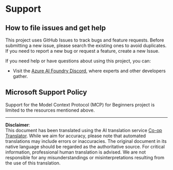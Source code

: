 <!--
CO_OP_TRANSLATOR_METADATA:
{
  "original_hash": "368870f8ab79f903ad80b6a985829516",
  "translation_date": "2025-09-18T21:42:46+00:00",
  "source_file": "SUPPORT.md",
  "language_code": "en"
}
-->
# Support

## How to file issues and get help  

This project uses GitHub Issues to track bugs and feature requests. Before submitting a new issue, please search the existing ones to avoid duplicates. If you need to report a new bug or request a feature, create a new Issue.

If you need help or have questions about using this project, you can:
- Visit the [Azure AI Foundry Discord](https://discord.com/invite/ByRwuEEgH4), where experts and other developers gather.

## Microsoft Support Policy  

Support for the Model Context Protocol (MCP) for Beginners project is limited to the resources mentioned above.

---

**Disclaimer**:  
This document has been translated using the AI translation service [Co-op Translator](https://github.com/Azure/co-op-translator). While we aim for accuracy, please note that automated translations may include errors or inaccuracies. The original document in its native language should be regarded as the authoritative source. For critical information, professional human translation is advised. We are not responsible for any misunderstandings or misinterpretations resulting from the use of this translation.